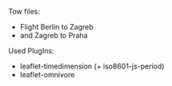 Tow files: 
* Flight Berlin to Zagreb
* and Zagreb to Praha

Used PlugIns: 

* leaflet-timedimension (+ iso8601-js-period)
* leaflet-omnivore